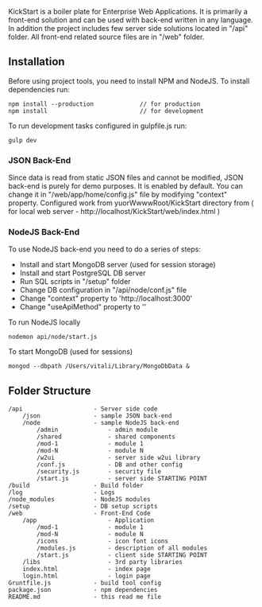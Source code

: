 KickStart is a boiler plate for Enterprise Web Applications. It is primarily a front-end solution and can be used with back-end written in any language. In addition the project includes few server side solutions located in "/api" folder. All front-end related source files are in "/web" folder.

## Installation

Before using project tools, you need to install NPM and NodeJS. To install dependencies run:
```
npm install --production             // for production
npm install                          // for development
```

To run development tasks configured in gulpfile.js run:
```
gulp dev
```

### JSON Back-End

Since data is read from static JSON files and cannot be modified, JSON back-end is purely for demo purposes. It is enabled by default. You can change it in "/web/app/home/config.js" file by modifying "context" property.
Configured work from yuorWwwwRoot/KickStart directory from (  for local web server -  http://localhost/KickStart/web/index.html  )


### NodeJS Back-End

To use NodeJS back-end you need to do a series of steps:
- Install and start MongoDB server (used for session storage)
- Install and start PostgreSQL DB server 
- Run SQL scripts in "/setup" folder
- Change DB configuration in "/api/node/conf.js" file
- Change "context" property to 'http://localhost:3000'
- Change "useApiMethod" property to  ''  

To run NodeJS locally
```
nodemon api/node/start.js
```

To start MongoDB (used for sessions)
```
mongod --dbpath /Users/vitali/Library/MongoDbData &
```

## Folder Structure

```
/api					- Server side code
	/json				- sample JSON back-end
	/node				- sample NodeJS back-end
		/admin				- admin module
		/shared				- shared components
		/mod-1				- module 1
		/mod-N				- module N
		/w2ui				- server side w2ui library
		/conf.js			- DB and other config
		/security.js		- security file
		/start.js			- server side STARTING POINT
/build					- Build folder
/log					- Logs
/node_modules			- NodeJS modules
/setup					- DB setup scripts
/web					- Front-End Code
	/app					- Application
		/mod-1				- module 1
		/mod-N				- module N
		/icons				- icon font icons
		/modules.js			- description of all modules
		/start.js			- client side STARTING POINT
	/libs					- 3rd party libraries
	index.html 				- index page
	login.html 				- login page
Gruntfile.js			- build tool config
package.json			- npm dependencies
README.md				- this read me file
```